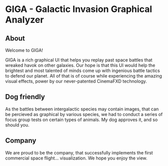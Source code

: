 # GIGA - Galactic Invasion Graphical Analyzer

## About

Welcome to GIGA!

GIGA is a rich graphical UI that helps you replay past space battles that wreaked havok on other galaxies.
Our hope is that this UI would help the brightest and most talented of minds come up with ingenious battle tactics to defend our planet.
All of that is of course while experiencing the amazing visual effects, power by our never-patented CinemaFXD technology.

## Dog friendly

As the battles between intergalactic species may contain images, that can be percieved as graphical by various species, we had to conduct a series of
focus group tests on certain types of animals. My dog approves it, and so should you.

## Company

We are proud to be the company, that successfully implements the first commercial space flight... visualization. We hope you enjoy the view.
